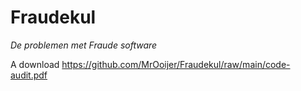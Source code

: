 # Fraudekul

_De problemen met Fraude software_ 

A download
https://github.com/MrOoijer/Fraudekul/raw/main/code-audit.pdf
